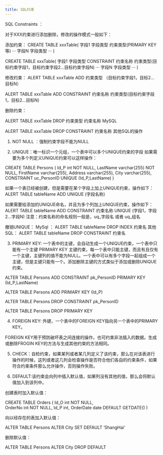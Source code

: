 ```yaml
---
title: SQL约束
---
```


SQL Constraints ：

对于XXX约束进行添加删除，修改的操作模式一般如下：

添加约束：
CREATE TABLE xxxTable(
字段1 字段类型 约束类型(PRIMARY KEY等)
···
字段N 字段类型 ···
)


CREATE TABLE xxxTable(
字段1 字段类型 CONSTRAINT 约束名称 约束类型(目标约束字段1，目标约束字段2...目标约束字段N)
···
字段N 字段类型 ···
)

修改约束：
ALERT TABLE xxxTable 
ADD 约束类型 （目标约束字段1，目标2...目标N）


ALERT TABLE xxxTable
ADD CONSTRAINT 约束名称 约束类型(目标约束字段1，目标2...目标N)

删除约束：

ALERT TABLE xxxTable
DROP 约束类型 约束名称          MySQL

ALERT TABLE xxxTable
DROP CONSTRAINT 约束名称    其他SQL的操作


1. NOT NULL ：强制约束字段不能为NULL

2. UNIQUE：唯一标识一个元组，一个表中可以多个UNIQUE约束的字段
如果需要为多个列定义UNIQUE约束可以这样操作：

CREATE TABLE Persons
(
Id_P int NOT NULL,
LastName varchar(255) NOT NULL,
FirstName varchar(255),
Address varchar(255),
City varchar(255),
CONSTRAINT uc_PersonID UNIQUE (Id_P,LastName)
)

如果一个表已经被创建，但是需要在某个字段上加上UNIQUE约束，操作如下：
ALERT TABLE tableName ADD UNIQUE (字段名称)

如果需要给添加的UNIQUE命名，并且为多个列加上UNIQUE约束，操作如下：
ALERT TABLE tableName ADD CONSTRAINT 约束名称 UNIQUE (字段1，字段2...字段N)
注意：约束名称的命名规则一般是，uq_字段名 或者 uq_组名

撤销UNIQUE：
MySql ：       ALERT TABLE tableName DROP INDEX 约束名
其他SQL：    ALERT TABLE tableName DROP CONSTRAINT 约束名 

3. PRIMARY KEY: 一个表中的主键，会自动生成一个UNIQUE约束，一个表中只能有一个主键
PRIMARY KEY 主键约束，每一个表中只能主键，而且有且仅有一个主键，主键列的值不能为NULL。一个表中可以有多个字段一起组成一个主键，但是主键只能有一个。添加删除主键的方式类似于添加或删除UNIQUE约束。


ALTER TABLE Persons
ADD CONSTRAINT pk_PersonID PRIMARY KEY (Id_P,LastName)


ALTER TABLE Persons
ADD  PRIMARY KEY (Id_P)


ALTER TABLE Persons
DROP CONSTRAINT pk_PersonID 


ALTER TABLE Persons
DROP PRIMARY KEY

4. FOREIGN KEY: 外键，一个表中的FOREIGN KEY指向另一个表中的PRIMARY KEY。

FOREIGN KEY用于预防破坏表之间连接的操作，也可约束非法插入的数据。生成或删除FROGIN KEY的方法与生成其他约束的方法相同。

5. CHECK：自检约束，如果某列或者某几列定义了该约束，那么在对该表进行操作的时候，这列或者这几列会检查操作是否符合他们各自的约束条件，如果符合约束条件那么允许操作，否则操作失败。

6. DEFAULT:该约束会向列中插入默认值，如果列没有其他的值，那么会将默认值加入到该列中。

创建表时加入默认值：

CREATE TABLE Orders
(
     Id_O int NOT NULL,     
     OrderNo int NOT NULL,
     Id_P int,
     OrderDate date DEFAULT GETDATE()
)


向以经存在的表加入默认值：

ALTER TABLE Persons
ALTER City SET DEFAULT ‘ShangHai'

删除默认值：

ALTER TABLE Persons
ALTER City DROP DEFAULT